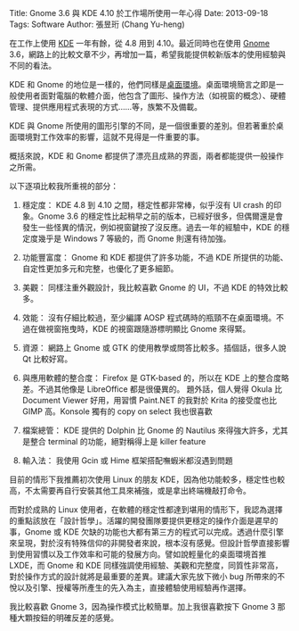 Title: Gnome 3.6 與 KDE 4.10 於工作場所使用一年心得
Date: 2013-09-18
Tags: Software
Author: 張昱珩 (Chang Yu-heng)

在工作上使用 [KDE](http://www.kde.org/) 一年有餘，從 4.8 用到 4.10。最近同時也在使用 [Gnome](http://www.gnome.org/) 3.6，網路上的比較文章不少，再增加一篇，希望我能提供較新版本的使用經驗與不同的看法。

KDE 和 Gnome 的地位是一樣的，他們同樣是[桌面環境](http://zh.wikipedia.org/zh-tw/%E6%A1%8C%E9%9D%A2%E7%8E%AF%E5%A2%83)。桌面環境簡言之即是一般使用者面對電腦的軟體介面，他包含了圖形、操作方法（如視窗的概念）、硬體管理、提供應用程式表現的方式……等，族繁不及備載。

KDE 與 Gnome 所使用的圖形引擎的不同，是一個很重要的差別。但若著重於桌面環境對工作效率的影響，這就不見得是一件重要的事。

概括來說，KDE 和 Gnome 都提供了漂亮且成熟的界面，兩者都能提供一般操作之所需。

以下逐項比較我所重視的部分：

1. 穩定度：
KDE 4.8 到 4.10 之間，穩定性都非常棒，似乎沒有 UI crash 的印象。Gnome 3.6 的穩定性比起稍早之前的版本，已經好很多，但偶爾還是會發生一些怪異的情況，例如視窗鍵按了沒反應。過去一年的經驗中，KDE 的穩定度幾乎是 Windows 7 等級的，而 Gnome 則還有待加強。

2. 功能豐富度：
Gnome 和 KDE 都提供了許多功能，不過 KDE 所提供的功能、自定性更加多元和完整，也優化了更多細節。

3. 美觀：
同樣注重外觀設計，我比較喜歡 Gnome 的 UI，不過 KDE 的特效比較多。

4. 效能：
沒有仔細比較過，至少編譯 AOSP 程式碼時的瓶頸不在桌面環境。不過在做視窗拖曳時，KDE 的視窗跟隨游標明顯比 Gnome 來得緊。

5. 資源：
網路上 Gnome 或 GTK 的使用教學或問答比較多。插個話，很多人說 Qt 比較好寫。

6. 與應用軟體的整合度：
Firefox 是 GTK-based 的，所以在 KDE 上的整合度略差。不過其他像是 LibreOffice 都是很優異的。
題外話，個人覺得 Okula 比 Document Viewer 好用，用習慣 Paint.NET 的我對於 Krita 的接受度也比 GIMP 高。Konsole 獨有的 copy on select 我也很喜歡

7. 檔案總管：
KDE 提供的 Dolphin 比 Gnome 的 Nautilus 來得強大許多，尤其是整合 terminal 的功能，絕對稱得上是 killer feature

8. 輸入法：
我使用 Gcin 或 Hime 框架搭配嘸蝦米都沒遇到問題

目前的情形下我推薦初次使用 Linux 的朋友 KDE，因為他功能較多，穩定性也較高，不太需要再自行安裝其他工具來補強，或是拿出終端機敲打命令。

而對於成熟的 Linux 使用者，在軟體的穩定性都達到堪用的情形下，我認為選擇的重點該放在「設計哲學」。活躍的開發團隊要提供更穩定的操作介面是遲早的事，Gnome 或 KDE 欠缺的功能也大都有第三方的程式可以完成。透過什麼引擎來呈現，對於沒有特殊信仰的非開發者來說，根本沒有感覺。但設計哲學直接影響到使用習慣以及工作效率和可能的發展方向。譬如說輕量化的桌面環境首推 LXDE，而 Gnome 和 KDE 同樣強調使用經驗、美觀和完整度，同質性非常高，對於操作方式的設計就將是最重要的差異。建議大家先放下微小 bug 所帶來的不悅以及引擎、授權等所產生的先入為主，直接體驗使用經驗再作選擇。

我比較喜歡 Gnome 3，因為操作模式比較簡單。加上我很喜歡按下 Gnome 3 那種大顆按鈕的明確反差的感覺。
